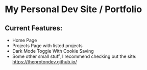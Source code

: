 # My Personal Dev Site / Portfolio
## Current Features:

- Home Page
- Projects Page with listed projects
- Dark Mode Toggle With Cookie Saving
- Some other small stuff, I recommend checking out the site: https://theprotondev.github.io/
